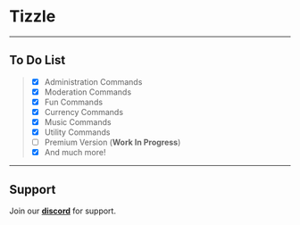 # Tizzle
----------------------
## To Do List
> - [x] Administration Commands
> - [x] Moderation Commands
> - [x] Fun Commands
> - [x] Currency Commands
> - [x] Music Commands
> - [x] Utility Commands
> - [ ] Premium Version (**Work In Progress**)
> - [x] And much more!
-----------
## Support
Join our [**discord**](https://discord.gg/EM9vFK9) for support.  
